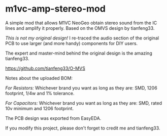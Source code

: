 # m1vc-amp-stereo-mod
A simple mod that allows M1VC NeoGeo obtain stereo sound from the IC lines and amplify it properly. Based on the OMVS design by tianfeng33.

*This is not my original design!* I re-traced the audio section of the original PCB to use larger (and more handy) components for DIY users.

The expert and master-mind behind the original design is the amazing tianfeng33.

https://github.com/tianfeng33/O-MVS


Notes about the uploaded BOM:

*For Resistors:* Whichever brand you want as long as they are: SMD, 1206 footprint, 1/4w and 1% tolerance.

*For Capacitors:* Whichever brand you want as long as they are: SMD, rated 10v minimum and 1206 footprint.

The PCB design was exported from EasyEDA.

If you modify this project, please don't forget to credit me and tianfeng33.
